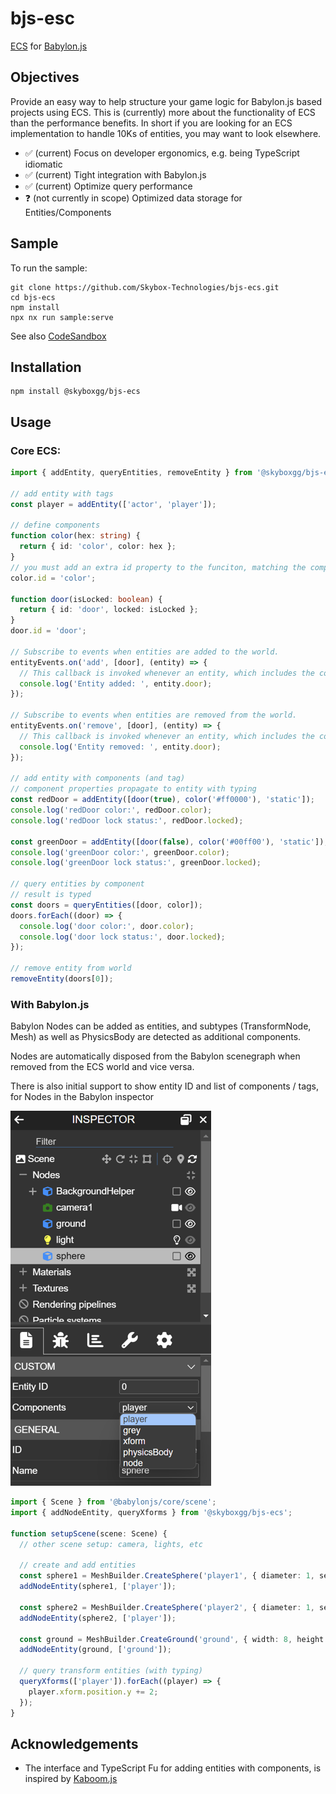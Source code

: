 # bjs-esc

[ECS](https://en.wikipedia.org/wiki/Entity_component_system) for [Babylon.js](https://babylonjs.com/)

## Objectives

Provide an easy way to help structure your game logic for Babylon.js based projects using ECS.
This is (currently) more about the functionality of ECS than the performance benefits.
In short if you are looking for an ECS implementation to handle 10Ks of entities,
you may want to look elsewhere.

- ✅ (current) Focus on developer ergonomics, e.g. being TypeScript idiomatic
- ✅ (current) Tight integration with Babylon.js
- ✅ (current) Optimize query performance
- ❓ (not currently in scope) Optimized data storage for Entities/Components

## Sample

To run the sample:

```
git clone https://github.com/Skybox-Technologies/bjs-ecs.git
cd bjs-ecs
npm install
npx nx run sample:serve
```

See also [CodeSandbox](https://codesandbox.io/p/devbox/bjs-ecs-sample-sw27pj?file=%2Fsrc%2FcreateScene.ts)

## Installation

```
npm install @skyboxgg/bjs-ecs
```

## Usage

### Core ECS:

```ts
import { addEntity, queryEntities, removeEntity } from '@skyboxgg/bjs-ecs';

// add entity with tags
const player = addEntity(['actor', 'player']);

// define components
function color(hex: string) {
  return { id: 'color', color: hex };
}
// you must add an extra id property to the funciton, matching the component id
color.id = 'color';

function door(isLocked: boolean) {
  return { id: 'door', locked: isLocked };
}
door.id = 'door';

// Subscribe to events when entities are added to the world.
entityEvents.on('add', [door], (entity) => {
  // This callback is invoked whenever an entity, which includes the components specified in the second argument, is added to the world.
  console.log('Entity added: ', entity.door);
});

// Subscribe to events when entities are removed from the world.
entityEvents.on('remove', [door], (entity) => {
  // This callback is invoked whenever an entity, which includes the components specified in the second argument, is removed from the world.
  console.log('Entity removed: ', entity.door);
});

// add entity with components (and tag)
// component properties propagate to entity with typing
const redDoor = addEntity([door(true), color('#ff0000'), 'static']);
console.log('redDoor color:', redDoor.color);
console.log('redDoor lock status:', redDoor.locked);

const greenDoor = addEntity([door(false), color('#00ff00'), 'static']);
console.log('greenDoor color:', greenDoor.color);
console.log('greenDoor lock status:', greenDoor.locked);

// query entities by component
// result is typed
const doors = queryEntities([door, color]);
doors.forEach((door) => {
  console.log('door color:', door.color);
  console.log('door lock status:', door.locked);
});

// remove entity from world
removeEntity(doors[0]);
```

### With Babylon.js

Babylon Nodes can be added as entities, and subtypes (TransformNode, Mesh) as well as PhysicsBody
are detected as additional components.

Nodes are automatically disposed from the Babylon scenegraph when removed from the ECS world and vice versa.

There is also initial support to show entity ID and list of components / tags, for Nodes in the Babylon inspector

![Inspector Support](https://raw.githubusercontent.com/Skybox-Technologies/bjs-ecs/main/libs/bjs-ecs/inspector.png)

```ts
import { Scene } from '@babylonjs/core/scene';
import { addNodeEntity, queryXforms } from '@skyboxgg/bjs-ecs';

function setupScene(scene: Scene) {
  // other scene setup: camera, lights, etc

  // create and add entities
  const sphere1 = MeshBuilder.CreateSphere('player1', { diameter: 1, segments: 32 }, scene);
  addNodeEntity(sphere1, ['player']);

  const sphere2 = MeshBuilder.CreateSphere('player2', { diameter: 1, segments: 32 }, scene);
  addNodeEntity(sphere2, ['player']);

  const ground = MeshBuilder.CreateGround('ground', { width: 8, height: 6 }, scene);
  addNodeEntity(ground, ['ground']);

  // query transform entities (with typing)
  queryXforms(['player']).forEach((player) => {
    player.xform.position.y += 2;
  });
}
```

## Acknowledgements

- The interface and TypeScript Fu for adding entities with components, is inspired by [Kaboom.js](https://kaboomjs.com/)
